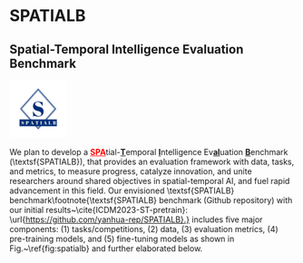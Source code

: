 # SPATIALB 
## Spatial-Temporal Intelligence Evaluation Benchmark 
<img src="/logo.jpg" width="20%" >

We plan to develop a <span style="color: red"><u><b>SPA</b></u></span>tial-<u><b>T</b></u>emporal <u><b>I</b></u>ntelligence Ev<u><b>al</b></u>uation <u><b>B</b></u>enchmark (\textsf{SPATIALB}), that provides an evaluation framework with data, tasks, and metrics, to measure progress, catalyze innovation, and unite researchers around shared objectives in spatial-temporal AI, and fuel rapid advancement in this field. Our envisioned \textsf{SPATIALB} benchmark\footnote{\textsf{SPATIALB} benchmark (Github repository) with our initial results~\cite{ICDM2023-ST-pretrain}: \url{https://github.com/yanhua-rep/SPATIALB}.} includes five major components: (1) tasks/competitions, (2) data, (3) evaluation metrics, (4) pre-training models, and (5) fine-tuning models as shown in Fig.~\ref{fig:spatialb} and further elaborated below. 
